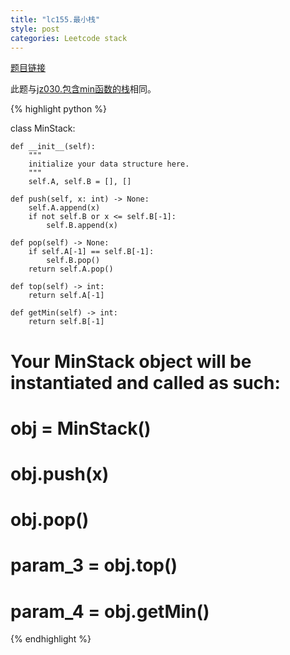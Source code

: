 ```yaml
---
title: "lc155.最小栈"
style: post
categories: Leetcode stack
---
```


[题目链接](https://leetcode-cn.com/problems/min-stack/)

此题与[jz030.包含min函数的栈](https://1e0ndavid.github.io/jz030/)相同。

{% highlight python %}

class MinStack:

    def __init__(self):
        """
        initialize your data structure here.
        """
        self.A, self.B = [], []

    def push(self, x: int) -> None:
        self.A.append(x)
        if not self.B or x <= self.B[-1]:
            self.B.append(x)

    def pop(self) -> None:
        if self.A[-1] == self.B[-1]:
            self.B.pop()
        return self.A.pop()

    def top(self) -> int:
        return self.A[-1]

    def getMin(self) -> int:
        return self.B[-1]


# Your MinStack object will be instantiated and called as such:
# obj = MinStack()
# obj.push(x)
# obj.pop()
# param_3 = obj.top()
# param_4 = obj.getMin()

{% endhighlight %}

